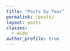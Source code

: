 ```yaml
---
title: "Posts by Year"
permalink: /posts/
layout: posts
classes:
  - wide
author_profile: true
---
```


<style>
  .author__urls-wrapper {
    display: flex;
    margin-left: 2em;
    margin-top: 1em;
    justify-content: flex-end;
}
.author__bio{
  width: 160%;
  margin-top: 25px;
}
.btn--inverse{
  display: none;
}
</style>
